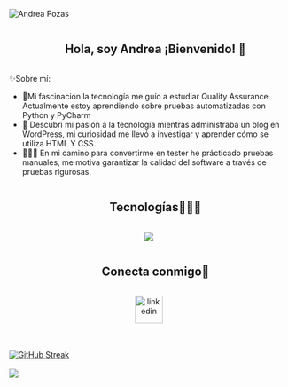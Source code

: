 
![Andrea Pozas](https://github.com/user-attachments/assets/034023d6-b524-465e-ac98-7a8147057310)

<!--h2 without bottom border-->
<div id="user-content-toc">
  <ul align="center">
    <summary><h2 style="display: inline-block">Hola, soy Andrea ¡Bienvenido! 👋</h2></summary>
  </ul>
</div>

✨Sobre mí:
- 🌱Mi fascinación la tecnología me guío a estudiar Quality Assurance. Actualmente estoy aprendiendo sobre pruebas automatizadas con Python y PyCharm
- 🔭 Descubrí mi pasión a la tecnología mientras administraba un blog en WordPress, mi curiosidad me llevó a investigar y aprender cómo se utiliza HTML Y CSS.
- 👩🏻‍💻 En mi camino para convertirme en tester he prácticado pruebas manuales, me motiva garantizar la calidad del software a través de pruebas rigurosas. 


<!--h1 without bottom border-->
<div id="user-content-toc">
  <ul align="center">
    <summary><h2 style="display: inline-block">Tecnologías👩🏻‍💻</h2></summary>
  </ul>
</div>
<!--tech stack icons-->
<p align="center">
  <a href="https://skillicons.dev">
    <img src="https://skillicons.dev/icons?i=css,gmail,discord,postgres,github,html,postman,vscode&perline=14" />
  </a>
</p>

<!-- Connect with me -->
<!--h2 without bottom border-->
<div id="user-content-toc">
  <ul align="center">
    <summary><h2 style="display: inline-block">Conecta conmigo🤝</h2></summary>
  </ul>
</div>
<p align="center">
<a href="https://www.linkedin.com/in/andreapozas/" target="blank"><img align="center" src="https://user-images.githubusercontent.com/88904952/234979284-68c11d7f-1acc-4f0c-ac78-044e1037d7b0.png" alt="linkedin" height="50" width="50" /></a>

<br></br>
[![GitHub Streak](https://streak-stats.demolab.com/?user=Andrea-Pozas&theme=vision-friendly-dark)](https://git.io/streak-stats)
<br></br>
![](https://github-readme-stats.vercel.app/api/top-langs/?username=Andrea-Pozas&theme=dark&hide_border=false&include_all_commits=false&count_private=false&layout=compact)











<!--
**Andrea-Pozas/Andrea-Pozas** is a ✨ _special_ ✨ repository because its `README.md` (this file) appears on your GitHub profile.

Here are some ideas to get you started:

- 🔭 I’m currently working on ...
- 🌱 I’m currently learning ...
- 👯 I’m looking to collaborate on ...
- 🤔 I’m looking for help with ...
- 💬 Ask me about ...
- 📫 How to reach me: ...
- 😄 Pronouns: ...
- ⚡ Fun fact: ...
-->
